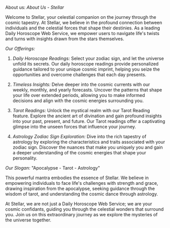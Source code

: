 About us:
*About Us - Stellar*

Welcome to Stellar, your celestial companion on the journey through the cosmic tapestry. At Stellar, we believe in the profound connection between individuals and the celestial forces that shape their destinies. As a leading Daily Horoscope Web Service, we empower users to navigate life's twists and turns with insights drawn from the stars themselves.

*Our Offerings:*

1. *Daily Horoscope Readings:*
   Select your zodiac sign, and let the universe unfold its secrets. Our daily horoscope readings provide personalized guidance tailored to your unique cosmic imprint, helping you seize the opportunities and overcome challenges that each day presents.

2. *Timeless Insights:*
   Delve deeper into the cosmic currents with our weekly, monthly, and yearly forecasts. Uncover the patterns that shape your life over extended periods, allowing you to make informed decisions and align with the cosmic energies surrounding you.

3. *Tarot Readings:*
   Unlock the mystical realm with our Tarot Reading feature. Explore the ancient art of divination and gain profound insights into your past, present, and future. Our Tarot readings offer a captivating glimpse into the unseen forces that influence your journey.

4. *Astrology Zodiac Sign Exploration:*
   Dive into the rich tapestry of astrology by exploring the characteristics and traits associated with your zodiac sign. Discover the nuances that make you uniquely you and gain a deeper understanding of the cosmic energies that shape your personality.

*Our Slogan:*
"Apocalypse - Tarot - Astrology"

This powerful mantra embodies the essence of Stellar. We believe in empowering individuals to face life's challenges with strength and grace, drawing inspiration from the apocalypse, seeking guidance through the wisdom of tarot, and understanding the cosmic dance through astrology.

At Stellar, we are not just a Daily Horoscope Web Service; we are your cosmic confidants, guiding you through the celestial wonders that surround you. Join us on this extraordinary journey as we explore the mysteries of the universe together.
<!---
nglinh185/nglinh185 is a ✨ special ✨ repository because its `README.md` (this file) appears on your GitHub profile.
You can click the Preview link to take a look at your changes.
--->
